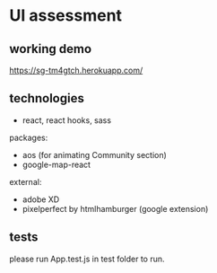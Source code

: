 # UI assessment

## working demo
https://sg-tm4gtch.herokuapp.com/

## technologies
- react, react hooks, sass

packages:
- aos (for animating Community section)
- google-map-react

external:
- adobe XD
- pixelperfect by htmlhamburger (google extension)

## tests

please run App.test.js in test folder to run. 
